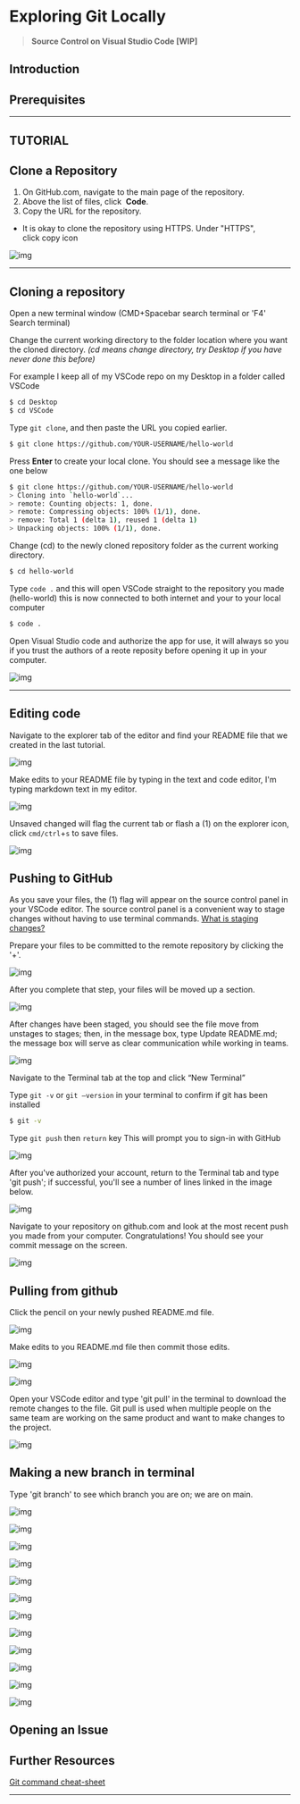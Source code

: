 # Exploring Git Locally
> **Source Control on Visual Studio Code [WIP]**

## Introduction 

## Prerequisites 

---

## TUTORIAL

## **Clone a Repository**

1. On GitHub.com, navigate to the main page of the repository.
2. Above the list of files, click  **Code**.
3. Copy the URL for the repository.

- It is okay to clone the repository using HTTPS. Under "HTTPS", click copy icon

![img](https://github.com/public-assembly/public-assembly-docs/blob/main/static/imgs/getting-started-with-github-assets/15.png)


---

## Cloning a repository 
Open a new terminal window (CMD+Spacebar search terminal or 'F4' Search terminal)

Change the current working directory to the folder location where you want the cloned directory. *(cd means change directory, try Desktop if you have never done this before)* 

For example I keep all of my VSCode repo on my Desktop in a folder called VSCode

```bash
$ cd Desktop
$ cd VSCode
```

Type `git clone`, and then paste the URL you copied earlier.

```bash
$ git clone https://github.com/YOUR-USERNAME/hello-world
```

Press **Enter** to create your local clone. You should see a message like the one below

```bash
$ git clone https://github.com/YOUR-USERNAME/hello-world
> Cloning into `hello-world`...
> remote: Counting objects: 1, done.
> remote: Compressing objects: 100% (1/1), done.
> remove: Total 1 (delta 1), reused 1 (delta 1)
> Unpacking objects: 100% (1/1), done.
```

Change (cd) to the newly cloned repository folder as the current working directory.


```bash
$ cd hello-world
```

Type `code .` and this will open VSCode straight to the repository you made (hello-world) this is now connected to both internet and your to your local computer

```bash
$ code .
```

Open Visual Studio code and authorize the app for use, it will always so you if you trust the authors of a reote reposity before opening it up in your computer.

![img](https://github.com/public-assembly/public-assembly-docs/blob/main/static/imgs/exploring-git-assets/Exploring%20Git%20in%20VSCode%20and%20terminal/01.png)


---
## Editing code 

Navigate to the explorer tab of the editor and find your README file that we created in the last tutorial.

![img](https://github.com/public-assembly/public-assembly-docs/blob/main/static/imgs/exploring-git-assets/Exploring%20Git%20in%20VSCode%20and%20terminal/02.png)

Make edits to your README file by typing in the text and code editor, I'm typing markdown text in my editor. 

![img](https://github.com/public-assembly/public-assembly-docs/blob/main/static/imgs/exploring-git-assets/Exploring%20Git%20in%20VSCode%20and%20terminal/03.png)

Unsaved changed will flag the current tab or flash a (1) on the explorer icon, click `cmd/ctrl`+`s` to save files.

![img](https://github.com/public-assembly/public-assembly-docs/blob/main/static/imgs/exploring-git-assets/Exploring%20Git%20in%20VSCode%20and%20terminal/04.png)

## Pushing to GitHub

As you save your files, the (1) flag will appear on the source control panel in your VSCode editor. The source control panel is a convenient way to stage changes without having to use terminal commands. [What is staging changes?](https://githowto.com/staging_and_committing)

Prepare your files to be committed to the remote repository by clicking the '+'.

![img](https://github.com/public-assembly/public-assembly-docs/blob/main/static/imgs/exploring-git-assets/Exploring%20Git%20in%20VSCode%20and%20terminal/05.png)

After you complete that step, your files will be moved up a section.

![img](https://github.com/public-assembly/public-assembly-docs/blob/main/static/imgs/exploring-git-assets/Exploring%20Git%20in%20VSCode%20and%20terminal/06.png)

After changes have been staged, you should see the file move from unstages to stages; then, in the message box, type Update README.md; the message box will serve as clear communication while working in teams.

![img](https://github.com/public-assembly/public-assembly-docs/blob/main/static/imgs/exploring-git-assets/Exploring%20Git%20in%20VSCode%20and%20terminal/09.png)

Navigate to the Terminal tab at the top and click “New Terminal”
    
Type `git -v`  or `git —version` in your terminal to confirm if git has been installed
    
```bash
$ git -v 
```
Type `git push` then `return` key
This will prompt you to sign-in with GitHub

![img](https://github.com/public-assembly/public-assembly-docs/blob/main/static/imgs/exploring-git-assets/Exploring%20Git%20in%20VSCode%20and%20terminal/07.png)


After you've authorized your account, return to the Terminal tab and type 'git push'; if successful, you'll see a number of lines linked in the image below.

![img](https://github.com/public-assembly/public-assembly-docs/blob/main/static/imgs/exploring-git-assets/Exploring%20Git%20in%20VSCode%20and%20terminal/10.png)

Navigate to your repository on github.com and look at the most recent push you made from your computer. Congratulations! You should see your commit message on the screen.

![img](https://github.com/public-assembly/public-assembly-docs/blob/main/static/imgs/exploring-git-assets/Exploring%20Git%20in%20VSCode%20and%20terminal/11.png)


## Pulling from github

Click the pencil on your newly pushed README.md file.

![img](https://github.com/public-assembly/public-assembly-docs/blob/main/static/imgs/exploring-git-assets/Exploring%20Git%20in%20VSCode%20and%20terminal/12.png)

Make edits to you README.md file then commit those edits.

![img](https://github.com/public-assembly/public-assembly-docs/blob/main/static/imgs/exploring-git-assets/Exploring%20Git%20in%20VSCode%20and%20terminal/13.png)

![img](https://github.com/public-assembly/public-assembly-docs/blob/main/static/imgs/exploring-git-assets/Exploring%20Git%20in%20VSCode%20and%20terminal/14.png)

Open your VSCode editor and type 'git pull' in the terminal to download the remote changes to the file. Git pull is used when multiple people on the same team are working on the same product and want to make changes to the project.

![img](https://github.com/public-assembly/public-assembly-docs/blob/main/static/imgs/exploring-git-assets/Exploring%20Git%20in%20VSCode%20and%20terminal/15.png)


## Making a new branch in terminal 

Type 'git branch' to see which branch you are on; we are on main.

![img](https://github.com/public-assembly/public-assembly-docs/blob/main/static/imgs/exploring-git-assets/Exploring%20Git%20in%20VSCode%20and%20terminal/16.png)


![img](https://github.com/public-assembly/public-assembly-docs/blob/main/static/imgs/exploring-git-assets/Exploring%20Git%20in%20VSCode%20and%20terminal/17.png)


![img](https://github.com/public-assembly/public-assembly-docs/blob/main/static/imgs/exploring-git-assets/Exploring%20Git%20in%20VSCode%20and%20terminal/18.png)


![img](https://github.com/public-assembly/public-assembly-docs/blob/main/static/imgs/exploring-git-assets/Exploring%20Git%20in%20VSCode%20and%20terminal/19.png)


![img](https://github.com/public-assembly/public-assembly-docs/blob/main/static/imgs/exploring-git-assets/Exploring%20Git%20in%20VSCode%20and%20terminal/20.png)


![img](https://github.com/public-assembly/public-assembly-docs/blob/main/static/imgs/exploring-git-assets/Exploring%20Git%20in%20VSCode%20and%20terminal/21.png)


![img](https://github.com/public-assembly/public-assembly-docs/blob/main/static/imgs/exploring-git-assets/Exploring%20Git%20in%20VSCode%20and%20terminal/22.png)


![img](https://github.com/public-assembly/public-assembly-docs/blob/main/static/imgs/exploring-git-assets/Exploring%20Git%20in%20VSCode%20and%20terminal/23.png)


![img](https://github.com/public-assembly/public-assembly-docs/blob/main/static/imgs/exploring-git-assets/Exploring%20Git%20in%20VSCode%20and%20terminal/24.png)


![img](https://github.com/public-assembly/public-assembly-docs/blob/main/static/imgs/exploring-git-assets/Exploring%20Git%20in%20VSCode%20and%20terminal/25.png)


![img](https://github.com/public-assembly/public-assembly-docs/blob/main/static/imgs/exploring-git-assets/Exploring%20Git%20in%20VSCode%20and%20terminal/26.png)


![img](https://github.com/public-assembly/public-assembly-docs/blob/main/static/imgs/exploring-git-assets/Exploring%20Git%20in%20VSCode%20and%20terminal/27.png)

## Opening an Issue 

## **Further Resources**

[Git command cheat-sheet ](https://education.github.com/git-cheat-sheet-education.pdf)

---
